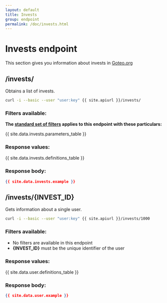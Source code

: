 ```yaml
---
layout: default
title: Invests
group: endpoint
permalink: /doc/invests.html
---
```

# Invests endpoint

This section gives you information about invests in [Goteo.org](http://goteo.org)

<a name="invests"></a>
## /invests/

Obtains a list of invests.

```bash
curl -i --basic --user "user:key" {{ site.apiurl }}/invests/
```

### Filters available:
**The [standard set of filters](filters.html) applies to this endpoint with these particulars:**

{{ site.data.invests.parameters_table }}

### Response values:

{{ site.data.invests.definitions_table }}

### Response body:

```json
{{ site.data.invests.example }}
```

<a name="user"></a>
## /invests/{INVEST_ID}

Gets information about a single user.

```bash
curl -i --basic --user "user:key" {{ site.apiurl }}/invests/1000
```

### Filters available:

* No filters are available in this endpoint
* **{INVEST_ID}** must be the unique identifier of the user


### Response values:

{{ site.data.user.definitions_table }}

### Response body:

```json
{{ site.data.user.example }}
```
